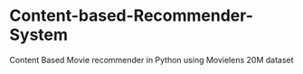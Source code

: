 # Content-based-Recommender-System
Content Based Movie recommender in Python using Movielens 20M dataset
